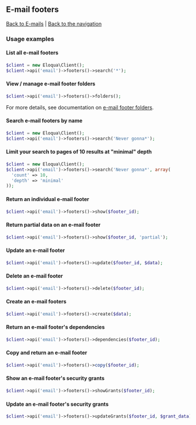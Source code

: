 ## E-mail footers
[Back to E-mails](../emails.md) | [Back to the navigation](../index.md)

### Usage examples

#### List all e-mail footers
```php
$client = new Eloqua\Client();
$client->api('email')->footers()->search('*');
```

#### View / manage e-mail footer folders
```php
$client->api('email')->footers()->folders();
```
For more details, see documentation on
[e-mail footer folders](emails/footers/folders.md).

#### Search e-mail footers by name
```php
$client = new Eloqua\Client();
$client->api('email')->footers()->search('Never gonna*');
```

#### Limit your search to pages of 10 results at "minimal" depth
```php
$client = new Eloqua\Client();
$client->api('email')->footers()->search('Never gonna*', array(
  'count' => 10,
  'depth' => 'minimal'
));
```

#### Return an individual e-mail footer
```php
$client->api('email')->footers()->show($footer_id);
```

#### Return partial data on an e-mail footer
```php
$client->api('email')->footers()->show($footer_id, 'partial');
```

#### Update an e-mail footer
```php
$client->api('email')->footers()->update($footer_id, $data);
```

#### Delete an e-mail footer
```php
$client->api('email')->footers()->delete($footer_id);
```

#### Create an e-mail footers
```php
$client->api('email')->footers()->create($data);
```

#### Return an e-mail footer's dependencies
```php
$client->api('email')->footers()->dependencies($footer_id);
```

#### Copy and return an e-mail footer
```php
$client->api('email')->footers()->copy($footer_id);
```

#### Show an e-mail footer's security grants
```php
$client->api('email')->footers()->showGrants($footer_id);
```

#### Update an e-mail footer's security grants
```php
$client->api('email')->footers()->updateGrants($footer_id, $grant_data);
```
